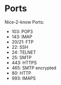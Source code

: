 # Ports
Nice-2-know Ports:

* 103: POP3
* 143: IMAP
* 20/21: FTP
* 22: SSH
* 24: TELNET
* 25: SMTP
* 443: HTTPS
* 465: SMTP encrypted
* 80: HTTP
* 993: IMAPS
